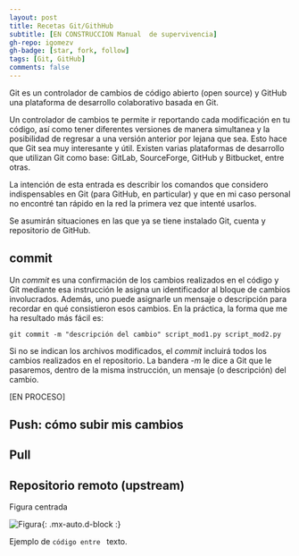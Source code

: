 ```yaml
---
layout: post
title: Recetas Git/GithHub
subtitle: [EN CONSTRUCCION Manual  de supervivencia]
gh-repo: igomezv
gh-badge: [star, fork, follow]
tags: [Git, GitHub]
comments: false
---
```


Git es un controlador de cambios de código abierto (open source) y GitHub una plataforma de desarrollo colaborativo basada en Git. 

Un controlador de cambios te permite ir reportando cada modificación en tu código, así como tener diferentes versiones de manera simultanea y la posibilidad de regresar a una versión anterior por lejana que sea. Esto hace que Git sea muy interesante y útil. Existen varias plataformas de desarrollo que utilizan Git como base: GitLab, SourceForge, GitHub y Bitbucket, entre otras. 

La intención de esta entrada es describir los comandos que considero indispensables en Git (para GitHub, en particular) y que en mi caso personal no encontré tan rápido en la red la primera vez que intenté usarlos. 

Se asumirán situaciones en las que ya se tiene instalado Git, cuenta y repositorio de GitHub. 

## commit

Un *commit* es una confirmación de los cambios realizados en el código y Git mediante esa instrucción le asigna un identificador al bloque de cambios involucrados. Además, uno puede asignarle un mensaje o descripción para recordar en qué consistieron esos cambios. En la práctica, la forma que me ha resultado más fácil es: 

```{r, engine='bash', count_lines}
git commit -m "descripción del cambio" script_mod1.py script_mod2.py
```
Si no se indican los archivos modificados, el *commit* incluirá todos los cambios realizados en el repositorio. La bandera *-m* le dice a Git que le pasaremos, dentro de la misma instrucción, un mensaje (o descripción) del cambio. 

[EN PROCESO]

## Push: cómo subir mis cambios

## Pull

## Repositorio remoto (upstream)

Figura centrada

![Figura](https://igomezv.github.io/assets/img/avatar-icon.png){: .mx-auto.d-block :}


Ejemplo de <code>código entre </code> texto.




<!--stackedit_data:
eyJoaXN0b3J5IjpbNjE5NDMxMjQsLTU2NzE1NzI1M119
-->